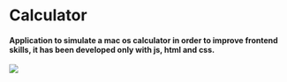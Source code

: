 # Calculator

#### Application to simulate a mac os calculator in order to improve frontend skills, it has been developed only with js, html and css.

<img src="img/img_calcu.png">
